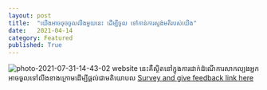 ```yaml
---
layout: post
title:  "យើងអាចចុចចូលលីងមួយនេះ ដើម្បីចូល ទៅកាន់ការស្ទង់មតិរបស់យើង"
date:   2021-04-14
category: Featured
published: True
---
```

<img src="https://i.ibb.co/CsSYhRh/photo-2021-07-31-14-43-02.jpg" alt="photo-2021-07-31-14-43-02" border="0"></a>
website នេះគឺស្ថិតនៅក្នុងការដាក់ដំណើការសាកល្បងអ្នកអាចចូលទៅលីងខាងក្រោមដើម្បីផ្តល់ជាមតិយោបល
<a href="https://docs.google.com/forms/d/e/1FAIpQLSdbQoZM8xhszD2JE-WyzyJE8fYr4irqWIrwE_Dwf8lrmqRB0w/viewform">Survey and give feedback link here</a>
